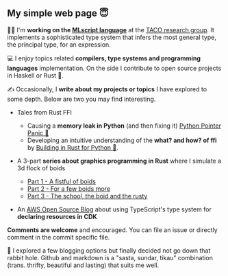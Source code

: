## My simple web page 😇

🧑‍🎓 I'm **working on the [MLscript language](https://github.com/hkust-taco/mlscript/)** at the [TACO research group](https://www.cse.ust.hk/~parreaux/). It implements a sophisticated type system that infers the most general type, the principal type, for an expression.

💻 I enjoy topics related **compilers, type systems and programming languages** implementation. On the side I contribute to open source projects in Haskell or Rust 🦀.

✍️ Occasionally, I **write about my projects or topics** I have explored to some depth. Below are two you may find interesting.

* Tales from Rust FFI
  * Causing a **memory leak in Python** (and then fixing it) [Python Pointer Panic 🔗](./tales-from-ffi-python-pointer-panic.md)
  * Developing an intuitive understanding of the **what? and how? of ffi** by [Building in Rust for Python 🔗](./tales-from-ffi.md).

* A 3-part **series about graphics programming in Rust** where I simulate a 3d flock of boids
    * [Part 1 - A fistful of boids](./a-fistful-of-boids.md)
    * [Part 2 - For a few boids more](./for-a-few-boids-more.md)
    * [Part 3 - The school, the boid and the rusty](./the-school-the-boid-and-the-rusty.md)

* An [AWS Open Source Blog](https://aws.amazon.com/blogs/opensource/using-strong-typing-practices-to-declare-a-large-number-of-resources-with-aws-cdk/) about using TypeScript's type system for **declaring resources in CDK**

**Comments are welcome** and encouraged. You can file an issue or directly comment in the commit specific file.

🎨 I explored a few blogging options but finally decided not go down that rabbit hole. Github and markdown is a "sasta, sundar, tikau" combination (trans. thrifty, beautiful and lasting) that suits me well.
